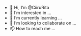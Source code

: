 - 👋 Hi, I’m @CiiruRita
- 👀 I’m interested in ...
- 🌱 I’m currently learning ...
- 💞️ I’m looking to collaborate on ...
- 📫 How to reach me ...

<!---
CiiruRita/CiiruRita is a ✨ special ✨ repository because its `README.md` (this file) appears on your GitHub profile.
You can click the Preview link to take a look at your changes.
--->
